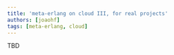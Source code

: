 ```yaml
---
title: 'meta-erlang on cloud III, for real projects'
authors: [joaohf]
tags: [meta-erlang, cloud]
---
```


<!---

- The last two blog posts talked about how make embedded linux images for cloud purposes
- Now, let's build some arguments and share some ideas about what else is possible to do
- CI build pushing images to AMI
- Automatic testing
- Conclusion

-->

TBD
